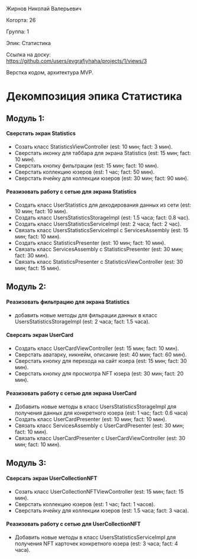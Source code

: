Жирнов Николай Валерьевич

Когорта: 26

Группа: 1

Эпик: Статистика

Ссылка на доску: https://github.com/users/evgrafiyhaha/projects/1/views/3

Верстка кодом, архитектура MVP.

# Декомпозиция эпика Статистика

## Модуль 1:

#### Сверстать экран Statistics
- Созать класс StatisticsViewController (est: 10 мин; fact: 3 мин).
- Сверстать иконку для таббара для экрана Statistics (est: 15 мин; fact: 10 мин).
- Сверстать кнопку фильтрации (est: 15 мин; fact: 10 мин).
- Сверстать коллекцию юзеров (est: 1 час; fact: 50 мин).
- Сверстать ячейку для коллекции юзеров (est: 30 мин; fact: 90 мин).


#### Реазизовать работу с сетью для экрана Statistics
- Создать класс UserStatistics для декодирования данных из сети (est: 10 мин; fact: 10 мин).
- Создать класс UsersStatisticsStorageImpl (est: 1.5 часа; fact: 0.8 час).
- Создать класс UsersStatisticsServiceImpl (est: 2 часа; fact: 2 час).
- Связать класс UsersStatisticsServiceImpl с ServicesAssembly (est: 15 мин; fact: 10 мин).
- Создать класс StatisticsPresenter (est: 10 мин; fact: 10 мин).
- Связать класс ServicesAssembly с StatisticsPresenter (est: 30 мин; fact: 30 мин).
- Связать класс StatisticsPresenter с StatisticsViewСontroller (est: 30 мин; fact: 15 мин).

## Модуль 2:

#### Реазизовать фильтрацию для экрана Statistics
- добавить новые методы для фильрации данных в класс UsersStatisticsStorageImpl (est: 2 часа; fact: 1.5 часа).


#### Сверсать экран UserCard
- Создать класс UserCardViewController (est: 15 мин; fact: 10 мин).
- Сверстать аватарку, никнейм, описание (est: 40 мин; fact: 60 мин).
- Сверстать кнопку для перехода на сайт юзера (est: 15 мин; fact: 30 мин).
- Сверстать кнопку для просмотра NFT юзера (est: 30 мин; fact: 20 мин).


#### Реазизовать работу с сетью для экрана UserCard
- Добавить новые методы в класс UsersStatisticsStorageImpl для получения данных для конкретного юзера (est: 1 час; fact: 0.6 часа)
- Создать класс UserCardPresenter (est: 10 мин; fact: 10 мин).
- Связать класс ServicesAssembly с UserCardPresenter (est: 30 мин; fact: 10 мин).
- Связать класс UserCardPresenter с UserCardViewСontroller (est: 30 мин; fact: 10 мин).

## Модуль 3:
#### Сверсать экран UserCollectionNFT
- Созать класс UserCollectionNFTViewController (est: 15 мин; fact: 15 мин).
- Сверстать коллекцию юзеров (est: 1 час; fact: 1 часов).
- Сверстать ячейку для коллекции юзеров (est: 1.5 часа; fact: 3 часа).


#### Реазизовать работу с сетью для UserCollectionNFT
- Добавить новые методы в класс UsersStatisticsServiceImpl для получения NFT карточек конкретного юзера (est: 3 часа; fact: 4 часа).
